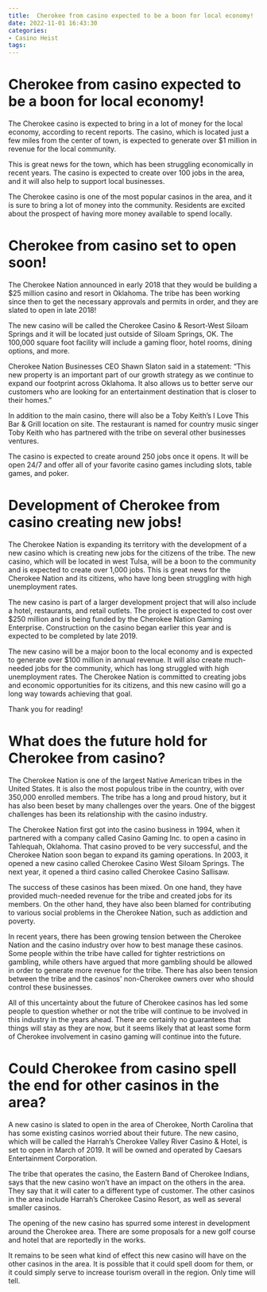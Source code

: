 ```yaml
---
title:  Cherokee from casino expected to be a boon for local economy!
date: 2022-11-01 16:43:30
categories:
- Casino Heist
tags:
---
```



#   Cherokee from casino expected to be a boon for local economy!

The Cherokee casino is expected to bring in a lot of money for the local economy, according to recent reports. The casino, which is located just a few miles from the center of town, is expected to generate over $1 million in revenue for the local community.

This is great news for the town, which has been struggling economically in recent years. The casino is expected to create over 100 jobs in the area, and it will also help to support local businesses.

The Cherokee casino is one of the most popular casinos in the area, and it is sure to bring a lot of money into the community. Residents are excited about the prospect of having more money available to spend locally.

#  Cherokee from casino set to open soon!

The Cherokee Nation announced in early 2018 that they would be building a $25 million casino and resort in Oklahoma. The tribe has been working since then to get the necessary approvals and permits in order, and they are slated to open in late 2018!

The new casino will be called the Cherokee Casino & Resort-West Siloam Springs and it will be located just outside of Siloam Springs, OK. The 100,000 square foot facility will include a gaming floor, hotel rooms, dining options, and more.

Cherokee Nation Businesses CEO Shawn Slaton said in a statement: “This new property is an important part of our growth strategy as we continue to expand our footprint across Oklahoma. It also allows us to better serve our customers who are looking for an entertainment destination that is closer to their homes.”

In addition to the main casino, there will also be a Toby Keith’s I Love This Bar & Grill location on site. The restaurant is named for country music singer Toby Keith who has partnered with the tribe on several other businesses ventures.

The casino is expected to create around 250 jobs once it opens. It will be open 24/7 and offer all of your favorite casino games including slots, table games, and poker.

#  Development of Cherokee from casino creating new jobs!

The Cherokee Nation is expanding its territory with the development of a new casino which is creating new jobs for the citizens of the tribe. The new casino, which will be located in west Tulsa, will be a boon to the community and is expected to create over 1,000 jobs. This is great news for the Cherokee Nation and its citizens, who have long been struggling with high unemployment rates.

The new casino is part of a larger development project that will also include a hotel, restaurants, and retail outlets. The project is expected to cost over $250 million and is being funded by the Cherokee Nation Gaming Enterprise. Construction on the casino began earlier this year and is expected to be completed by late 2019.

The new casino will be a major boon to the local economy and is expected to generate over $100 million in annual revenue. It will also create much-needed jobs for the community, which has long struggled with high unemployment rates. The Cherokee Nation is committed to creating jobs and economic opportunities for its citizens, and this new casino will go a long way towards achieving that goal.

Thank you for reading!

#  What does the future hold for Cherokee from casino?

The Cherokee Nation is one of the largest Native American tribes in the United States. It is also the most populous tribe in the country, with over 350,000 enrolled members. The tribe has a long and proud history, but it has also been beset by many challenges over the years. One of the biggest challenges has been its relationship with the casino industry.

The Cherokee Nation first got into the casino business in 1994, when it partnered with a company called Casino Gaming Inc. to open a casino in Tahlequah, Oklahoma. That casino proved to be very successful, and the Cherokee Nation soon began to expand its gaming operations. In 2003, it opened a new casino called Cherokee Casino West Siloam Springs. The next year, it opened a third casino called Cherokee Casino Sallisaw.

The success of these casinos has been mixed. On one hand, they have provided much-needed revenue for the tribe and created jobs for its members. On the other hand, they have also been blamed for contributing to various social problems in the Cherokee Nation, such as addiction and poverty.

In recent years, there has been growing tension between the Cherokee Nation and the casino industry over how to best manage these casinos. Some people within the tribe have called for tighter restrictions on gambling, while others have argued that more gambling should be allowed in order to generate more revenue for the tribe. There has also been tension between the tribe and the casinos' non-Cherokee owners over who should control these businesses.

All of this uncertainty about the future of Cherokee casinos has led some people to question whether or not the tribe will continue to be involved in this industry in the years ahead. There are certainly no guarantees that things will stay as they are now, but it seems likely that at least some form of Cherokee involvement in casino gaming will continue into the future.

#  Could Cherokee from casino spell the end for other casinos in the area?

A new casino is slated to open in the area of Cherokee, North Carolina that has some existing casinos worried about their future. The new casino, which will be called the Harrah’s Cherokee Valley River Casino & Hotel, is set to open in March of 2019. It will be owned and operated by Caesars Entertainment Corporation.

The tribe that operates the casino, the Eastern Band of Cherokee Indians, says that the new casino won’t have an impact on the others in the area. They say that it will cater to a different type of customer. The other casinos in the area include Harrah’s Cherokee Casino Resort, as well as several smaller casinos.

The opening of the new casino has spurred some interest in development around the Cherokee area. There are some proposals for a new golf course and hotel that are reportedly in the works.

It remains to be seen what kind of effect this new casino will have on the other casinos in the area. It is possible that it could spell doom for them, or it could simply serve to increase tourism overall in the region. Only time will tell.